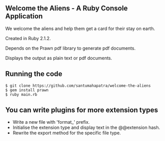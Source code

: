 ## Welcome the Aliens - A Ruby Console Application

We welcome the aliens and help them get a card for their stay on earth. 

Created in Ruby 2.1.2. 

Depends on the Prawn pdf library to generate pdf documents.

Displays the output as plain text or pdf documents.

## Running the code

```shell
$ git clone https://github.com/santumahapatra/welcome-the-aliens
$ gem install prawn
$ ruby main.rb
```
## You can write plugins for more extension types

* Write a new file with 'format_' prefix.
* Initialise the extension type and display text in the @@extension hash.
* Rewrite the export method for the specific file type.